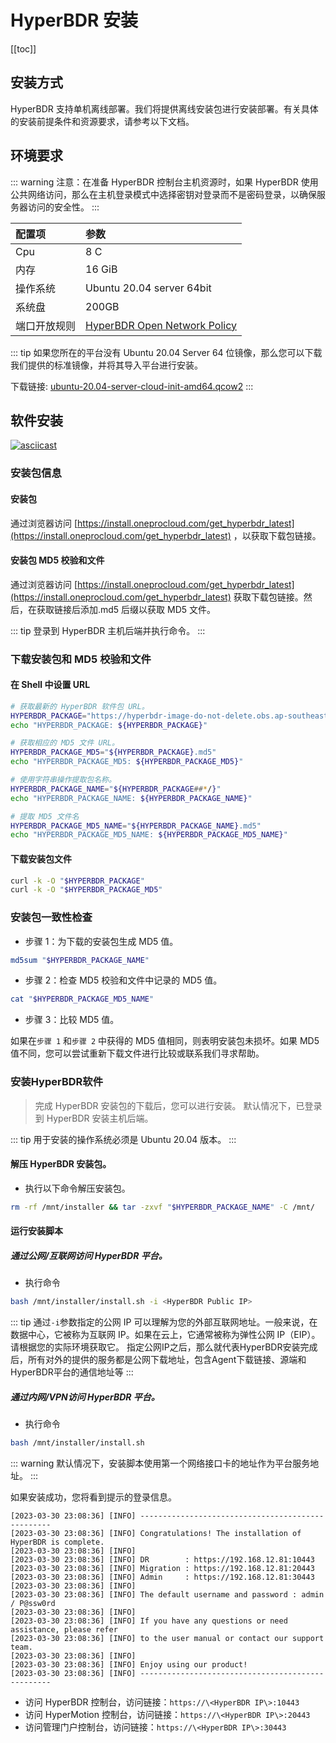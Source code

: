 # HyperBDR 安装

[[toc]]

## 安装方式

HyperBDR 支持单机离线部署。我们将提供离线安装包进行安装部署。有关具体的安装前提条件和资源要求，请参考以下文档。
## 环境要求

::: warning
注意：在准备 HyperBDR 控制台主机资源时，如果 HyperBDR 使用公共网络访问，那么在主机登录模式中选择密钥对登录而不是密码登录，以确保服务器访问的安全性。
:::

| 配置项    | 参数                                                                                                                  |
| :----- | :------------------------------------------------------------------------------------------------------------------ |
| Cpu    | 8 C                                                                                                                 |
| 内存     | 16 GiB                                                                                                              |
| 操作系统   | Ubuntu 20.04 server 64bit                                                                                           |
| 系统盘    | 200GB                                                                                                               |
| 端口开放规则 | [HyperBDR Open Network Policy](https://docs.oneprocloud.com/userguide/faq/faq.html#hyperbdr-required-network-policy) |

::: tip
如果您所在的平台没有 Ubuntu 20.04 Server 64 位镜像，那么您可以下载我们提供的标准镜像，并将其导入平台进行安装。

下载链接: [ubuntu-20.04-server-cloud-init-amd64.qcow2](https://downloads.oneprocloud.com/docs_images/ubuntu-20.04-server-cloud-init-amd64.qcow2)
:::
## 软件安装

[![asciicast](https://asciinema.org/a/686760.svg)](https://asciinema.org/a/686760)

### 安装包信息

#### 安装包

通过浏览器访问 [https://install.oneprocloud.com/get_hyperbdr_latest](https://install.oneprocloud.com/get_hyperbdr_latest) ，以获取下载包链接。

#### 安装包 MD5 校验和文件

通过浏览器访问 [https://install.oneprocloud.com/get_hyperbdr_latest](https://install.oneprocloud.com/get_hyperbdr_latest)  获取下载包链接。然后，在获取链接后添加.md5 后缀以获取 MD5 文件。

::: tip
登录到 HyperBDR 主机后端并执行命令。
:::
### 下载安装包和 MD5 校验和文件

#### 在 Shell 中设置 URL

```sh
# 获取最新的 HyperBDR 软件包 URL。
HYPERBDR_PACKAGE="https://hyperbdr-image-do-not-delete.obs.ap-southeast-3.myhuaweicloud.com/HyperBDR_release_v6.3.0_20250331-20250417-958.tar.gz"
echo "HYPERBDR_PACKAGE: ${HYPERBDR_PACKAGE}"

# 获取相应的 MD5 文件 URL。
HYPERBDR_PACKAGE_MD5="${HYPERBDR_PACKAGE}.md5"
echo "HYPERBDR_PACKAGE_MD5: ${HYPERBDR_PACKAGE_MD5}"

# 使用字符串操作提取包名称。
HYPERBDR_PACKAGE_NAME="${HYPERBDR_PACKAGE##*/}"
echo "HYPERBDR_PACKAGE_NAME: ${HYPERBDR_PACKAGE_NAME}"

# 提取 MD5 文件名
HYPERBDR_PACKAGE_MD5_NAME="${HYPERBDR_PACKAGE_NAME}.md5"
echo "HYPERBDR_PACKAGE_MD5_NAME: ${HYPERBDR_PACKAGE_MD5_NAME}"
```
#### 下载安装包文件

```sh
curl -k -O "$HYPERBDR_PACKAGE"
curl -k -O "$HYPERBDR_PACKAGE_MD5"
```
### 安装包一致性检查

- 步骤 1：为下载的安装包生成 MD5 值。

```sh
md5sum "$HYPERBDR_PACKAGE_NAME"
```

- 步骤 2：检查 MD5 校验和文件中记录的 MD5 值。

```sh
cat "$HYPERBDR_PACKAGE_MD5_NAME"
```

- 步骤 3：比较 MD5 值。
 
如果在`步骤 1` 和`步骤 2` 中获得的 MD5 值相同，则表明安装包未损坏。如果 MD5 值不同，您可以尝试重新下载文件进行比较或联系我们寻求帮助。

### 安装HyperBDR软件

> 完成 HyperBDR 安装包的下载后，您可以进行安装。
> 默认情况下，已登录到 HyperBDR 安装主机后端。

::: tip
用于安装的操作系统必须是 Ubuntu 20.04 版本。
:::

#### 解压 HyperBDR 安装包。

- 执行以下命令解压安装包。

```sh
rm -rf /mnt/installer && tar -zxvf "$HYPERBDR_PACKAGE_NAME" -C /mnt/  
```
#### 运行安装脚本

##### 通过公网/互联网访问 HyperBDR 平台。

- 执行命令 

```sh
bash /mnt/installer/install.sh -i <HyperBDR Public IP>
```

::: tip
通过`-i`参数指定的公网 IP 可以理解为您的外部互联网地址。一般来说，在数据中心，它被称为互联网 IP。如果在云上，它通常被称为弹性公网 IP（EIP）。请根据您的实际环境获取它。
指定公网IP之后，那么就代表HyperBDR安装完成后，所有对外的提供的服务都是公网下载地址，包含Agent下载链接、源端和HyperBDR平台的通信地址等
:::
##### 通过内网/VPN访问 HyperBDR 平台。

- 执行命令  

```sh
bash /mnt/installer/install.sh
```
::: warning
默认情况下，安装脚本使用第一个网络接口卡的地址作为平台服务地址。
:::

如果安装成功，您将看到提示的登录信息。

```
[2023-03-30 23:08:36] [INFO] --------------------------------------------------
[2023-03-30 23:08:36] [INFO] Congratulations! The installation of HyperBDR is complete.
[2023-03-30 23:08:36] [INFO]
[2023-03-30 23:08:36] [INFO] DR        : https://192.168.12.81:10443
[2023-03-30 23:08:36] [INFO] Migration : https://192.168.12.81:20443
[2023-03-30 23:08:36] [INFO] Admin     : https://192.168.12.81:30443
[2023-03-30 23:08:36] [INFO]
[2023-03-30 23:08:36] [INFO] The default username and password : admin / P@ssw0rd
[2023-03-30 23:08:36] [INFO]
[2023-03-30 23:08:36] [INFO] If you have any questions or need assistance, please refer
[2023-03-30 23:08:36] [INFO] to the user manual or contact our support team.
[2023-03-30 23:08:36] [INFO]
[2023-03-30 23:08:36] [INFO] Enjoy using our product!
[2023-03-30 23:08:36] [INFO] --------------------------------------------------
```
- 访问 HyperBDR 控制台，访问链接：`https://\<HyperBDR IP\>:10443`
- 访问 HyperMotion 控制台，访问链接：`https://\<HyperBDR IP\>:20443`
- 访问管理门户控制台，访问链接：`https://\<HyperBDR IP\>:30443`
